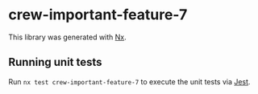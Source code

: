 # crew-important-feature-7

This library was generated with [Nx](https://nx.dev).

## Running unit tests

Run `nx test crew-important-feature-7` to execute the unit tests via [Jest](https://jestjs.io).
